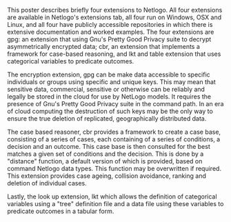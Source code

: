 This poster describes briefly four extensions to Netlogo. All four extensions
are available in Netlogo's extensions tab, all four run on Windows, OSX and
Linux, and all four have publicly accessible repositories in which there is
extensive documentation and worked examples. The four extensions are gpg: an
extension that using Gnu's Pretty Good Privacy suite to decrypt asymmetrically
encrypted data; cbr, an extension that implements a framework for case-based
reasoning, and lkt and table extension that uses categorical variables to
predicate outcomes. 

The encryption extension, gpg can be make data accessible to specific
individuals or groups using specific and unique keys. This may mean that
sensitive data, commercial, sensitive or otherwise can be reliably and legally
be stored in the cloud for use by NetLogo models. It requires the presence of
Gnu's Pretty Good Privacy suite in the command path.  In an era of cloud
computing the destruction of such keys may be the only way to ensure the true
deletion of replicated, geographically distributed data.

The case based reasoner, cbr provides a framework to create a case base,
consisting of a series of cases, each containing of a series of conditions, a
decision and an outcome. This case base is then consulted for  the best matches
a given set of conditions and the decision. This is done by a "distance"
function, a default version of which is provided, based on command Netlogo data
types. This function may be overwritten if required. This extension provides
case ageing, collision avoidance, ranking and deletion of individual cases.

Lastly, the look up extension, lkt which allows the definition of categorical variables using a "tree" definition file and a data file using these variables to predicate outcomes in a tabular form. 




